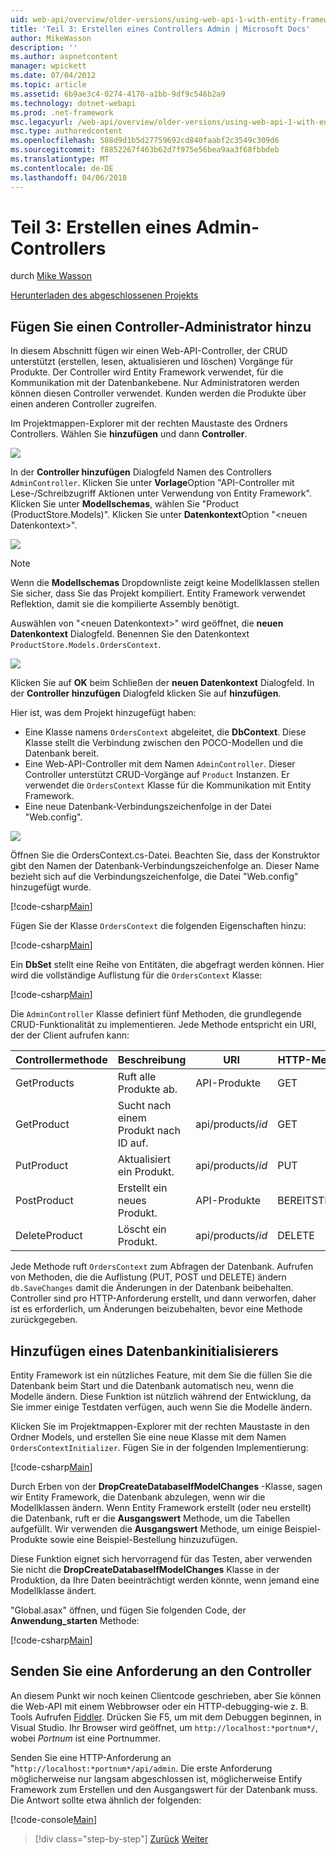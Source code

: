 ```yaml
---
uid: web-api/overview/older-versions/using-web-api-1-with-entity-framework-5/using-web-api-with-entity-framework-part-3
title: 'Teil 3: Erstellen eines Controllers Admin | Microsoft Docs'
author: MikeWasson
description: ''
ms.author: aspnetcontent
manager: wpickett
ms.date: 07/04/2012
ms.topic: article
ms.assetid: 6b9ae3c4-0274-4170-a1bb-9df9c546b2a9
ms.technology: dotnet-webapi
ms.prod: .net-framework
msc.legacyurl: /web-api/overview/older-versions/using-web-api-1-with-entity-framework-5/using-web-api-with-entity-framework-part-3
msc.type: authoredcontent
ms.openlocfilehash: 588d9d1b5d27759692cd840faabf2c3549c309d6
ms.sourcegitcommit: f8852267f463b62d7f975e56bea9aa3f68fbbdeb
ms.translationtype: MT
ms.contentlocale: de-DE
ms.lasthandoff: 04/06/2018
---
```

<a name="part-3-creating-an-admin-controller"></a>Teil 3: Erstellen eines Admin-Controllers
====================
durch [Mike Wasson](https://github.com/MikeWasson)

[Herunterladen des abgeschlossenen Projekts](http://code.msdn.microsoft.com/ASP-NET-Web-API-with-afa30545)

## <a name="add-an-admin-controller"></a>Fügen Sie einen Controller-Administrator hinzu

In diesem Abschnitt fügen wir einen Web-API-Controller, der CRUD unterstützt (erstellen, lesen, aktualisieren und löschen) Vorgänge für Produkte. Der Controller wird Entity Framework verwendet, für die Kommunikation mit der Datenbankebene. Nur Administratoren werden können diesen Controller verwendet. Kunden werden die Produkte über einen anderen Controller zugreifen.

Im Projektmappen-Explorer mit der rechten Maustaste des Ordners Controllers. Wählen Sie **hinzufügen** und dann **Controller**.

![](using-web-api-with-entity-framework-part-3/_static/image1.png)

In der **Controller hinzufügen** Dialogfeld Namen des Controllers `AdminController`. Klicken Sie unter **Vorlage**Option &quot;API-Controller mit Lese-/Schreibzugriff Aktionen unter Verwendung von Entity Framework&quot;. Klicken Sie unter **Modellschemas**, wählen Sie "Product (ProductStore.Models)". Klicken Sie unter **Datenkontext**Option "&lt;neuen Datenkontext&gt;".

![](using-web-api-with-entity-framework-part-3/_static/image2.png)

> [!NOTE]
> Wenn die **Modellschemas** Dropdownliste zeigt keine Modellklassen stellen Sie sicher, dass Sie das Projekt kompiliert. Entity Framework verwendet Reflektion, damit sie die kompilierte Assembly benötigt.


Auswählen von "&lt;neuen Datenkontext&gt;" wird geöffnet, die **neuen Datenkontext** Dialogfeld. Benennen Sie den Datenkontext `ProductStore.Models.OrdersContext`.

![](using-web-api-with-entity-framework-part-3/_static/image3.png)

Klicken Sie auf **OK** beim Schließen der **neuen Datenkontext** Dialogfeld. In der **Controller hinzufügen** Dialogfeld klicken Sie auf **hinzufügen**.

Hier ist, was dem Projekt hinzugefügt haben:

- Eine Klasse namens `OrdersContext` abgeleitet, die **DbContext**. Diese Klasse stellt die Verbindung zwischen den POCO-Modellen und die Datenbank bereit.
- Eine Web-API-Controller mit dem Namen `AdminController`. Dieser Controller unterstützt CRUD-Vorgänge auf `Product` Instanzen. Er verwendet die `OrdersContext` Klasse für die Kommunikation mit Entity Framework.
- Eine neue Datenbank-Verbindungszeichenfolge in der Datei "Web.config".

![](using-web-api-with-entity-framework-part-3/_static/image4.png)

Öffnen Sie die OrdersContext.cs-Datei. Beachten Sie, dass der Konstruktor gibt den Namen der Datenbank-Verbindungszeichenfolge an. Dieser Name bezieht sich auf die Verbindungszeichenfolge, die Datei "Web.config" hinzugefügt wurde.

[!code-csharp[Main](using-web-api-with-entity-framework-part-3/samples/sample1.cs)]

Fügen Sie der Klasse `OrdersContext` die folgenden Eigenschaften hinzu:

[!code-csharp[Main](using-web-api-with-entity-framework-part-3/samples/sample2.cs)]

Ein **DbSet** stellt eine Reihe von Entitäten, die abgefragt werden können. Hier wird die vollständige Auflistung für die `OrdersContext` Klasse:

[!code-csharp[Main](using-web-api-with-entity-framework-part-3/samples/sample3.cs)]

Die `AdminController` Klasse definiert fünf Methoden, die grundlegende CRUD-Funktionalität zu implementieren. Jede Methode entspricht ein URI, der der Client aufrufen kann:

| Controllermethode | Beschreibung | URI | HTTP-Methode |
| --- | --- | --- | --- |
| GetProducts | Ruft alle Produkte ab. | API-Produkte | GET |
| GetProduct | Sucht nach einem Produkt nach ID auf. | api/products/*id* | GET |
| PutProduct | Aktualisiert ein Produkt. | api/products/*id* | PUT |
| PostProduct | Erstellt ein neues Produkt. | API-Produkte | BEREITSTELLEN |
| DeleteProduct | Löscht ein Produkt. | api/products/*id* | DELETE |

Jede Methode ruft `OrdersContext` zum Abfragen der Datenbank. Aufrufen von Methoden, die die Auflistung (PUT, POST und DELETE) ändern `db.SaveChanges` damit die Änderungen in der Datenbank beibehalten. Controller sind pro HTTP-Anforderung erstellt, und dann verworfen, daher ist es erforderlich, um Änderungen beizubehalten, bevor eine Methode zurückgegeben.

## <a name="add-a-database-initializer"></a>Hinzufügen eines Datenbankinitialisierers

Entity Framework ist ein nützliches Feature, mit dem Sie die füllen Sie die Datenbank beim Start und die Datenbank automatisch neu, wenn die Modelle ändern. Diese Funktion ist nützlich während der Entwicklung, da Sie immer einige Testdaten verfügen, auch wenn Sie die Modelle ändern.

Klicken Sie im Projektmappen-Explorer mit der rechten Maustaste in den Ordner Models, und erstellen Sie eine neue Klasse mit dem Namen `OrdersContextInitializer`. Fügen Sie in der folgenden Implementierung:

[!code-csharp[Main](using-web-api-with-entity-framework-part-3/samples/sample4.cs)]

Durch Erben von der **DropCreateDatabaseIfModelChanges** -Klasse, sagen wir Entity Framework, die Datenbank abzulegen, wenn wir die Modellklassen ändern. Wenn Entity Framework erstellt (oder neu erstellt) die Datenbank, ruft er die **Ausgangswert** Methode, um die Tabellen aufgefüllt. Wir verwenden die **Ausgangswert** Methode, um einige Beispiel-Produkte sowie eine Beispiel-Bestellung hinzuzufügen.

Diese Funktion eignet sich hervorragend für das Testen, aber verwenden Sie nicht die **DropCreateDatabaseIfModelChanges** Klasse in der Produktion, da Ihre Daten beeinträchtigt werden könnte, wenn jemand eine Modellklasse ändert.

"Global.asax" öffnen, und fügen Sie folgenden Code, der **Anwendung\_starten** Methode:

[!code-csharp[Main](using-web-api-with-entity-framework-part-3/samples/sample5.cs)]

## <a name="send-a-request-to-the-controller"></a>Senden Sie eine Anforderung an den Controller

An diesem Punkt wir noch keinen Clientcode geschrieben, aber Sie können die Web-API mit einem Webbrowser oder ein HTTP-debugging-wie z. B. Tools Aufrufen [Fiddler](http://www.fiddler2.com/fiddler2/). Drücken Sie F5, um mit dem Debuggen beginnen, in Visual Studio. Ihr Browser wird geöffnet, um `http://localhost:*portnum*/`, wobei *Portnum* ist eine Portnummer.

Senden Sie eine HTTP-Anforderung an "`http://localhost:*portnum*/api/admin`. Die erste Anforderung möglicherweise nur langsam abgeschlossen ist, möglicherweise Entify Framework zum Erstellen und den Ausgangswert für der Datenbank muss. Die Antwort sollte etwa ähnlich der folgenden:

[!code-console[Main](using-web-api-with-entity-framework-part-3/samples/sample6.cmd)]

> [!div class="step-by-step"]
> [Zurück](using-web-api-with-entity-framework-part-2.md)
> [Weiter](using-web-api-with-entity-framework-part-4.md)
